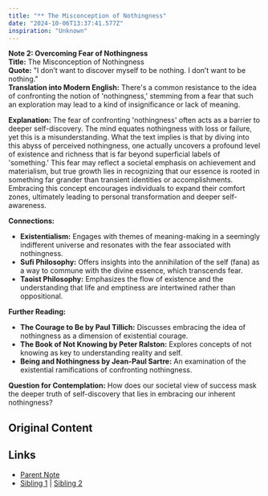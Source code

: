```yaml
---
title: "** The Misconception of Nothingness"
date: "2024-10-06T13:37:41.577Z"
inspiration: "Unknown"
---
```


  
**Note 2: Overcoming Fear of Nothingness**  
**Title:** The Misconception of Nothingness  
**Quote:** "I don’t want to discover myself to be nothing. I don’t want to be nothing."  
**Translation into Modern English:** There's a common resistance to the idea of confronting the notion of 'nothingness,' stemming from a fear that such an exploration may lead to a kind of insignificance or lack of meaning.  

**Explanation:** The fear of confronting 'nothingness' often acts as a barrier to deeper self-discovery. The mind equates nothingness with loss or failure, yet this is a misunderstanding. What the text implies is that by diving into this abyss of perceived nothingness, one actually uncovers a profound level of existence and richness that is far beyond superficial labels of 'something.' This fear may reflect a societal emphasis on achievement and materialism, but true growth lies in recognizing that our essence is rooted in something far grander than transient identities or accomplishments. Embracing this concept encourages individuals to expand their comfort zones, ultimately leading to personal transformation and deeper self-awareness.  

**Connections:**  
- **Existentialism:** Engages with themes of meaning-making in a seemingly indifferent universe and resonates with the fear associated with nothingness.  
- **Sufi Philosophy:** Offers insights into the annihilation of the self (fana) as a way to commune with the divine essence, which transcends fear.  
- **Taoist Philosophy:** Emphasizes the flow of existence and the understanding that life and emptiness are intertwined rather than oppositional.  

**Further Reading:**  
- **The Courage to Be by Paul Tillich:** Discusses embracing the idea of nothingness as a dimension of existential courage.  
- **The Book of Not Knowing by Peter Ralston:** Explores concepts of not knowing as key to understanding reality and self.  
- **Being and Nothingness by Jean-Paul Sartre:** An examination of the existential ramifications of confronting nothingness.  

**Question for Contemplation:** How does our societal view of success mask the deeper truth of self-discovery that lies in embracing our inherent nothingness?  


## Original Content



## Links

- [Parent Note](/parent-note.md)
- [Sibling 1](/zettel1.md) | [Sibling 2](/zettel2.md)
